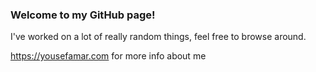 ### Welcome to my GitHub page!

I've worked on a lot of really random things, feel free to browse around.

https://yousefamar.com for more info about me
